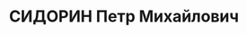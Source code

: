 ---
title: СИДОРИН Петр Михайлович
description: "Род. в 1896, Казань, русский, обр.: среднее, б/п. Проживал: Москва,\
  \ 2-й Щиповский пер., д. 11/13, кв. 21. С 15 ноября 1936 г. находился в резерве\
  \ РККА, бывший офицер царской армии \n  Арестован 25.09.1937. Обв. в том, что, являясь\
  \ офицером царской армии, боролся против СССР, эмигрировал в Маньчжурию и, работая\
  \ в правлении КВЖД, передавал японцам секретные сведения о КВЖД. Приговор: ВК ВС\
  \ СССР, 15.11.1937 – ВМН. Расстрелян 15.11.1937, г.Москва. \n  Реабилитирован ВК\
  \ ВС СССР 17.11.1956"
---